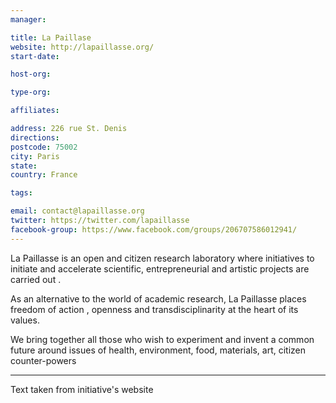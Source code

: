 ```yaml
---
manager:

title: La Paillase
website: http://lapaillasse.org/
start-date:

host-org:

type-org:

affiliates:

address: 226 rue St. Denis
directions:
postcode: 75002
city: Paris
state:
country: France

tags:

email: contact@lapaillasse.org
twitter: https://twitter.com/lapaillasse
facebook-group: https://www.facebook.com/groups/206707586012941/
---
```



La Paillasse is an open and citizen research laboratory where initiatives to initiate and accelerate scientific, entrepreneurial and artistic projects are carried out .

As an alternative to the world of academic research, La Paillasse places freedom of action , openness and transdisciplinarity at the heart of its values.

We bring together all those who wish to experiment and invent a common future around issues of health, environment, food, materials, art, citizen counter-powers

---
Text taken from initiative's website
